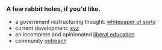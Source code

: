 ### A few rabbit holes, if you'd like.

- a government restructuring thought: [whitepaper of sorts](https://github.com/ddaaggeett/ddaaggeett/blob/civics/govt_structure.md)
- current development: [xyz](https://github.com/ddaaggeett/xyz)
- an incomplete and opinionated [liberal education](https://www.youtube.com/playlist?list=PLKO9AFm3pJHa2gLFKHnCH4dUcnUWjeI71)
- community [outreach](./outreach.md)
